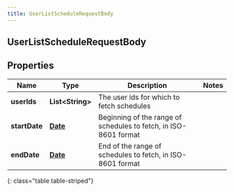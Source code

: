 ```yaml
---
title: UserListScheduleRequestBody
---
```

## UserListScheduleRequestBody


## Properties

| Name | Type | Description | Notes |
| ------------ | ------------- | ------------- | ------------- |
| **userIds** | **List&lt;String&gt;** | The user ids for which to fetch schedules |  |
| **startDate** | [**Date**](Date.html) | Beginning of the range of schedules to fetch, in ISO-8601 format |  |
| **endDate** | [**Date**](Date.html) | End of the range of schedules to fetch, in ISO-8601 format |  |
{: class="table table-striped"}




